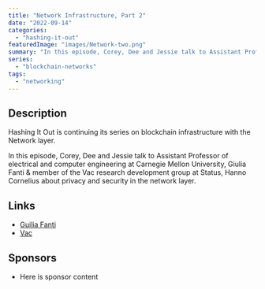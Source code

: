 ```yaml
---
title: "Network Infrastructure, Part 2"
date: "2022-09-14"
categories: 
  - "hashing-it-out"
featuredImage: "images/Network-two.png"
summary: "In this episode, Corey, Dee and Jessie talk to Assistant Professor of electrical and computer engineering at Carnegie Mellon University, Giulia Fanti & member of the Vac research development group at Status, Hanno Cornelius about privacy and security in the network layer."
series:
  - "blockchain-networks"
tags:
  - "networking"
---
```





## Description
Hashing It Out is continuing its series on blockchain infrastructure with the Network layer.

In this episode, Corey, Dee and Jessie talk to Assistant Professor of electrical and computer engineering at Carnegie Mellon University, Giulia Fanti & member of the Vac research development group at Status, Hanno Cornelius about privacy and security in the network layer.

## Links 
- [Guilia Fanti](https://www.ece.cmu.edu/directory/bios/fanti-giulia.html)
- [Vac](https://vac.dev)

## Sponsors
- Here is sponsor content